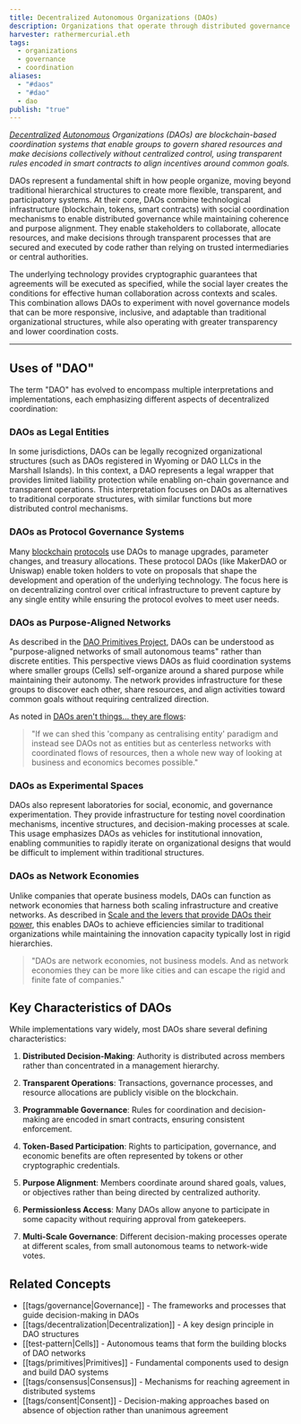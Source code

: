 ```yaml
---
title: Decentralized Autonomous Organizations (DAOs)
description: Organizations that operate through distributed governance and smart contracts to coordinate resources, make decisions, and achieve shared goals
harvester: rathermercurial.eth
tags:
  - organizations
  - governance
  - coordination
aliases:
  - "#daos"
  - "#dao"
  - dao
publish: "true"
---
```


*[Decentralized](tags/decentralization.md#) [Autonomous](tags/autonomy.md#) Organizations (DAOs) are blockchain-based coordination systems that enable groups to govern shared resources and make decisions collectively without centralized control, using transparent rules encoded in smart contracts to align incentives around common goals.*

DAOs represent a fundamental shift in how people organize, moving beyond traditional hierarchical structures to create more flexible, transparent, and participatory systems. At their core, DAOs combine technological infrastructure (blockchain, tokens, smart contracts) with social coordination mechanisms to enable distributed governance while maintaining coherence and purpose alignment. They enable stakeholders to collaborate, allocate resources, and make decisions through transparent processes that are secured and executed by code rather than relying on trusted intermediaries or central authorities.

The underlying technology provides cryptographic guarantees that agreements will be executed as specified, while the social layer creates the conditions for effective human collaboration across contexts and scales. This combination allows DAOs to experiment with novel governance models that can be more responsive, inclusive, and adaptable than traditional organizational structures, while also operating with greater transparency and lower coordination costs.

---

## Uses of "DAO"

The term "DAO" has evolved to encompass multiple interpretations and implementations, each emphasizing different aspects of decentralized coordination:

### DAOs as Legal Entities

In some jurisdictions, DAOs can be legally recognized organizational structures (such as DAOs registered in Wyoming or DAO LLCs in the Marshall Islands). In this context, a DAO represents a legal wrapper that provides limited liability protection while enabling on-chain governance and transparent operations. This interpretation focuses on DAOs as alternatives to traditional corporate structures, with similar functions but more distributed control mechanisms.

### DAOs as Protocol Governance Systems

Many [blockchain](tags/blockchain.md#) [protocols](tags/protocols.md#) use DAOs to manage upgrades, parameter changes, and treasury allocations. These protocol DAOs (like MakerDAO or Uniswap) enable token holders to vote on proposals that shape the development and operation of the underlying technology. The focus here is on decentralizing control over critical infrastructure to prevent capture by any single entity while ensuring the protocol evolves to meet user needs.

### DAOs as Purpose-Aligned Networks

As described in the [DAO Primitives Project](notes/dao-primitives/index.md#), DAOs can be understood as "purpose-aligned networks of small autonomous teams" rather than discrete entities. This perspective views DAOs as fluid coordination systems where smaller groups (Cells) self-organize around a shared purpose while maintaining their autonomy. The network provides infrastructure for these groups to discover each other, share resources, and align activities toward common goals without requiring centralized direction.

As noted in [DAOs aren't things... they are flows](artifacts/articles/network-evolution%201/DAOs%20aren't%20things...%20they%20are%20flows..md):

> "If we can shed this 'company as centralising entity' paradigm and instead see DAOs not as entities but as centerless networks with coordinated flows of resources, then a whole new way of looking at business and economics becomes possible."

### DAOs as Experimental Spaces

DAOs also represent laboratories for social, economic, and governance experimentation. They provide infrastructure for testing novel coordination mechanisms, incentive structures, and decision-making processes at scale. This usage emphasizes DAOs as vehicles for institutional innovation, enabling communities to rapidly iterate on organizational designs that would be difficult to implement within traditional structures.

### DAOs as Network Economies

Unlike companies that operate business models, DAOs can function as network economies that harness both scaling infrastructure and creative networks. As described in [Scale and the levers that provide DAOs their power](artifacts/articles/network-evolution%201/Scale%20and%20the%20levers%20that%20provide%20DAOs%20their%20power.md), this enables DAOs to achieve efficiencies similar to traditional organizations while maintaining the innovation capacity typically lost in rigid hierarchies.

> "DAOs are network economies, not business models. And as network economies they can be more like cities and can escape the rigid and finite fate of companies."

## Key Characteristics of DAOs

While implementations vary widely, most DAOs share several defining characteristics:

1. **Distributed Decision-Making**: Authority is distributed across members rather than concentrated in a management hierarchy.

2. **Transparent Operations**: Transactions, governance processes, and resource allocations are publicly visible on the blockchain.

3. **Programmable Governance**: Rules for coordination and decision-making are encoded in smart contracts, ensuring consistent enforcement.

4. **Token-Based Participation**: Rights to participation, governance, and economic benefits are often represented by tokens or other cryptographic credentials.

5. **Purpose Alignment**: Members coordinate around shared goals, values, or objectives rather than being directed by centralized authority.

6. **Permissionless Access**: Many DAOs allow anyone to participate in some capacity without requiring approval from gatekeepers.

7. **Multi-Scale Governance**: Different decision-making processes operate at different scales, from small autonomous teams to network-wide votes.

## Related Concepts

- [[tags/governance|Governance]] - The frameworks and processes that guide decision-making in DAOs
- [[tags/decentralization|Decentralization]] - A key design principle in DAO structures
- [[test-pattern|Cells]] - Autonomous teams that form the building blocks of DAO networks
- [[tags/primitives|Primitives]] - Fundamental components used to design and build DAO systems
- [[tags/consensus|Consensus]] - Mechanisms for reaching agreement in distributed systems
- [[tags/consent|Consent]] - Decision-making approaches based on absence of objection rather than unanimous agreement